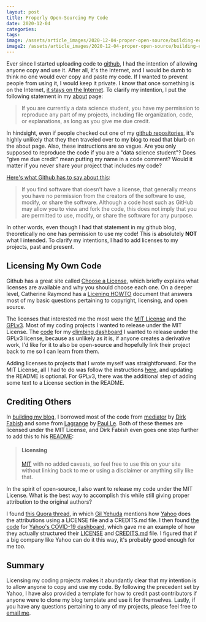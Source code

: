 ```yaml
---
layout: post
title: Properly Open-Sourcing My Code
date: 2020-12-04
categories: 
tags: 
image: /assets/article_images/2020-12-04-proper-open-source/building-ecosystem-open-source-data-science-blog-cover-image-small.png
image2: /assets/article_images/2020-12-04-proper-open-source/building-ecosystem-open-source-data-science-blog-cover-image-small.png
---
```




Ever since I started uploading code to [github](https://github.com/harrisonized), I had the intention of allowing anyone copy and use it. After all, it's the Internet, and I would be dumb to think no one would ever copy and paste my code. If I wanted to prevent people from using it, I would keep it private. I know that once something is on the Internet, [it stays on the Internet](https://www.al.com/breaking/2011/03/everything_posted_online_is_th.html). To clarify my intention, I put the following statement in my [about](/about/) page:

> If you are currently a data science student, you have my permission to reproduce any part of my projects, including file organization, code, or explanations, as long as you give me due credit.

In hindsight, even if people checked out one of my [github repositories](https://github.com/harrisonized?tab=repositories), it's highly unlikely that they then traveled over to my blog to read that blurb on the about page. Also, these instructions are so vague. Are you only supposed to reproduce the code if you are a "data science student"? Does "give me due credit" mean putting my name in a code comment? Would it matter if you never share your project that includes my code?

[Here's what Github has to say about this](https://choosealicense.com/no-permission/):

> If you find software that doesn’t have a license, that generally means you have no permission from the creators of the software to use, modify, or share the software. Although a code host such as GitHub may allow you to view and fork the code, this does not imply that you are permitted to use, modify, or share the software for any purpose.

In other words, even though I had that statement in my github blog, theoretically no one has permission to use my code! This is absolutely **NOT** what I intended. To clarify my intentions, I had to add licenses to my projects, past and present.



## Licensing My Own Code

Github has a great site called [Choose a License](https://choosealicense.com/), which briefly explains what licenses are available and why you should choose each one. On a deeper level, Catherine Raymond has a [Licening HOWTO](http://www.catb.org/~esr/Licensing-HOWTO.html) document that answers most of my basic questions pertaining to copyright, licensing, and open source.

 The licenses that interested me the most were the [MIT License](https://choosealicense.com/licenses/mit/) and the [GPLv3](https://choosealicense.com/licenses/gpl-3.0/). Most of my coding projects I wanted to release under the MIT License. The [code](https://github.com/harrisonized/harrisonized-climbing-app) for my [climbing dashboard](https://choosealicense.com/licenses/gpl-3.0/) I wanted to release under the GPLv3 license, because as unlikely as it is, if anyone creates a derivative work, I'd like for it to also be open-source and hopefully link their project back to me so I can learn from them.

Adding licenses to projects that I wrote myself was straightforward. For the MIT License, all I had to do was follow the instructions [here](https://docs.github.com/en/free-pro-team@latest/github/building-a-strong-community/adding-a-license-to-a-repository), and updating the README is optional. For GPLv3, there was the additional step of adding some text to a License section in the README.



## Crediting Others

In [building my blog](/2020/11/22/blog-update.html), I borrowed most of the code from [mediator](https://github.com/dirkfabisch/mediator) by [Dirk Fabish](https://github.com/dirkfabisch/) and some from [Lagrange](https://github.com/LeNPaul/Lagrange) by [Paul Le](https://github.com/LeNPaul/). Both of these themes are licensed under the MIT License, and Dirk Fabish even goes one step further to add this to his [README](https://github.com/dirkfabisch/mediator/blob/master/README.md):

> #### Licensing
>
> [MIT](https://github.com/dirkfabisch/mediator/blob/master/LICENCE) with no added caveats, so feel free to use this on your site without linking back to me or using a disclaimer or anything silly like that.

In the spirit of open-source, I also want to release my code under the MIT License. What is the best way to accomplish this while still giving proper attribution to the original authors?

I found [this Quora thread](https://www.quora.com/How-do-I-properly-credit-an-original-codes-developer-for-her-open-source-contribution), in which [Gil Yehuda](https://www.quora.com/profile/Gil-Yehuda) mentions how [Yahoo](https://github.com/yahoo) does the attributions using a LICENSE file and a CREDITS.md file. I then found [the code](https://github.com/yahoo/covid-19-dashboard) for [Yahoo's COVID-19 dashboard](https://yahoo.github.io/covid-19-dashboard/#/Earth), which gave me an example of how they actually structured their [LICENSE](https://github.com/yahoo/covid-19-dashboard/blob/master/LICENSE) and [CREDITS.md](https://github.com/yahoo/covid-19-dashboard/blob/master/CREDITS.md) file. I figured that if a big company like Yahoo can do it this way, it's probably good enough for me too.



## Summary

Licensing my coding projects makes it abundantly clear that my intention is to allow anyone to copy and use my code. By following the precedent set by Yahoo, I have also provided a template for how to credit past contributors if anyone were to clone my blog template and use it for themselves. Lastly, if you have any questions pertaining to any of my projects, please feel free to [email me](mailto:harrison.c.wang@gmail.com).